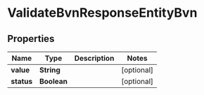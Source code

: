 

# ValidateBvnResponseEntityBvn


## Properties

| Name | Type | Description | Notes |
|------------ | ------------- | ------------- | -------------|
|**value** | **String** |  |  [optional] |
|**status** | **Boolean** |  |  [optional] |




